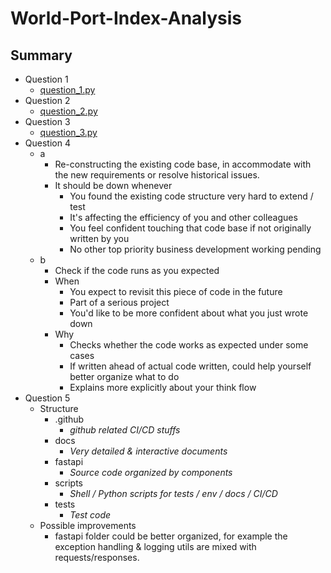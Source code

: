 # World-Port-Index-Analysis

## Summary

- Question 1
  - [question_1.py](src/question_1.py)
- Question 2
  - [question_2.py](src/question_2.py)
- Question 3
  - [question_3.py](src/question_3.py)
- Question 4
  - a
    - Re-constructing the existing code base, in accommodate with the new requirements or resolve historical issues.
    - It should be down whenever 
      - You found the existing code structure very hard to extend / test
      - It's affecting the efficiency of you and other colleagues 
      - You feel confident touching that code base if not originally written by you
      - No other top priority business development working pending
  - b
    - Check if the code runs as you expected
    - When
      - You expect to revisit this piece of code in the future
      - Part of a serious project
      - You'd like to be more confident about what you just wrote down
    - Why
      - Checks whether the code works as expected under some cases 
      - If written ahead of actual code written, could help yourself better organize what to do
      - Explains more explicitly about your think flow
- Question 5
  - Structure
    - .github
      - *github related CI/CD stuffs*
    - docs
      - *Very detailed & interactive documents*
    - fastapi
      - *Source code organized by components*
    - scripts
      - *Shell / Python scripts for tests / env / docs / CI/CD*
    - tests
      - *Test code*
  - Possible improvements
    - fastapi folder could be better organized, for example the exception handling & logging utils are mixed with requests/responses.